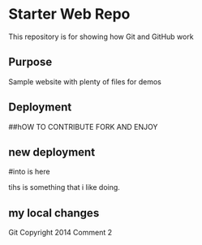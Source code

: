 # Starter Web Repo

This repository is for showing how Git and GitHub work

## Purpose

Sample website with plenty of files for demos

## Deployment

##hOW TO CONTRIBUTE
FORK AND ENJOY

## new deployment
#into is here

tihs is something that i like doing.

## my local changes

Git Copyright 2014 Comment 2